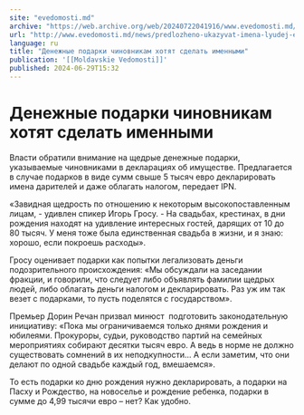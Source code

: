 ```yaml
---
site: "evedomosti.md"
archive: "https://web.archive.org/web/20240722041916/www.evedomosti.md/news/predlozheno-ukazyvat-imena-lyudej-esli-ih-denezhnyj-podarok"
url: "http://www.evedomosti.md/news/predlozheno-ukazyvat-imena-lyudej-esli-ih-denezhnyj-podarok"
language: ru
title: "Денежные подарки чиновникам хотят сделать именными"
publication: '[[Moldavskie Vedomosti]]'
published: 2024-06-29T15:32
---
```


# Денежные подарки чиновникам хотят сделать именными

Власти обратили внимание на щедрые денежные подарки, указываемые чиновниками в декларациях об имуществе. Предлагается в случае подарков в виде сумм свыше 5 тысяч евро декларировать имена дарителей и даже облагать налогом, передает IPN.

«Завидная щедрость по отношению к некоторым высокопоставленным лицам, - удивлен спикер Игорь Гросу. - На свадьбах, крестинах, в дни рождения находят на удивление интересных гостей, дарящих от 10 до 80 тысяч. У меня тоже была единственная свадьба в жизни, и я знаю: хорошо, если покроешь расходы».

Гросу оценивает подарки как попытки легализовать деньги подозрительного происхождения: «Мы обсуждали на заседании фракции, и говорили, что следует либо объявлять фамилии щедрых людей, либо облагать деньги налогом и декларировать. Раз уж им так везет с подарками, то пусть поделятся с государством».

Премьер Дорин Речан призвал минюст  подготовить законодательную инициативу: «Пока мы ограничиваемся только днями рождения и юбилеями. Прокуроры, судьи, руководство партий на семейных мероприятиях собирают десятки тысяч евро. А ведь в норме не должно существовать сомнений в их неподкупности… А если заметим, что они делают по одной свадьбе каждый год, вмешаемся».

То есть подарки ко дню рождения нужно декларировать, а подарки на Пасху и Рождество, на новоселье и рождение ребенка, подарки в сумме до 4,99 тысячи евро – нет? Как удобно.